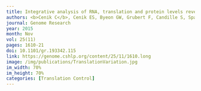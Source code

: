 ```yaml
---
title: Integrative analysis of RNA, translation and protein levels reveals distinct regulatory variation across humans
authors: <b>Cenik C</b>, Cenik ES, Byeon GW, Grubert F, Candille S, Spacek D, Alsallakh B, Tilgner H, Araya CL, Tang H, Ricci E, Snyder MP
journal: Genome Research
year: 2015
month: Nov
vol: 25(11)
pages: 1610-21
doi: 10.1101/gr.193342.115
link: https://genome.cshlp.org/content/25/11/1610.long
image: /img/publications/TranslationVariation.jpg
im_width: 70%
im_height: 70%
categories: [Translation Control]
---
```


